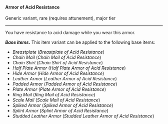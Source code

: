 #### Armor of Acid Resistance

Generic variant, rare (requires attunement), major tier

---

You have resistance to acid damage while you wear this armor.

***Base items.*** This item variant can be applied to the following base items:

- *Breastplate* (*Breastplate of Acid Resistance*)
- *Chain Mail* (*Chain Mail of Acid Resistance*)
- *Chain Shirt* (*Chain Shirt of Acid Resistance*)
- *Half Plate Armor* (*Half Plate Armor of Acid Resistance*)
- *Hide Armor* (*Hide Armor of Acid Resistance*)
- *Leather Armor* (*Leather Armor of Acid Resistance*)
- *Padded Armor* (*Padded Armor of Acid Resistance*)
- *Plate Armor* (*Plate Armor of Acid Resistance*)
- *Ring Mail* (*Ring Mail of Acid Resistance*)
- *Scale Mail* (*Scale Mail of Acid Resistance*)
- *Spiked Armor* (*Spiked Armor of Acid Resistance*)
- *Splint Armor* (*Splint Armor of Acid Resistance*)
- *Studded Leather Armor* (*Studded Leather Armor of Acid Resistance*)